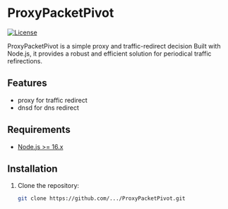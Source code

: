 # ProxyPacketPivot

[![License](https://img.shields.io/badge/License-MIT-blue.svg)](LICENSE)

ProxyPacketPivot is a simple proxy and traffic-redirect decision
Built with Node.js, it provides a robust and efficient solution for periodical traffic refirections.

## Features

- proxy for traffic redirect
- dnsd for dns redirect

## Requirements

- [Node.js >= 16.x](https://nodejs.org/en/download/)

## Installation

1. Clone the repository:

   ```bash
   git clone https://github.com/.../ProxyPacketPivot.git
   ```
